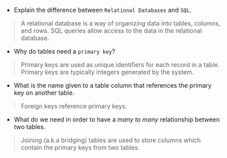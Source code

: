 - Explain the difference between `Relational Databases` and `SQL`.
> A relational database is a way of organizing data into tables, columns, and rows. SQL queries allow access to the data in the relational database.

- Why do tables need a `primary key`?
> Primary keys are used as unique identifiers for each record in a table. Primary keys are typically integers generated by the system. 

- What is the name given to a table column that references the primary key on another table.
> Foreign keys reference primary keys.

- What do we need in order to have a _many to many_ relationship between two tables.
> Joining (a.k.a bridging) tables are used to store columns which contain the primary keys from two tables.
